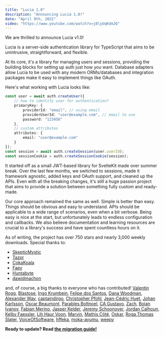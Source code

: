 ```yaml
---
title: "Lucia 1.0"
description: "Announcing Lucia 1.0!"
date: "April 9th, 2022"
video: "https://www.youtube.com/watch?v=j8lyUqKdmJQ"
---
```


We are thrilled to announce Lucia v1.0!

Lucia is a server-side authentication library for TypeScript that aims to be unintrusive, straightforward, and flexible.

At its core, it's a library for managing users and sessions, providing the building blocks for setting up auth just how you want. Database adapters allow Lucia to be used with any modern ORMs/databases and integration packages make it easy to implement things like OAuth.

Here's what working with Lucia looks like:

```ts
const user = await auth.createUser({
	// how to identify user for authentication?
	primaryKey: {
		providerId: "email", // using email
		providerUserId: "user@example.com", // email to use
		password: "123456"
	},
	// custom attributes
	attributes: {
		email: "user@example.com"
	}
});
const session = await auth.createSession(user.userId);
const sessionCookie = auth.createSessionCookie(session);
```

It started off as a small JWT-based library for SvelteKit made over summer break. Over the last few months, we switched to sessions, made it framework agnostic, added keys and OAuth support, and cleaned up the APIs. Even with all the breaking changes, it's still a huge passion project that aims to provide a solution between something fully custom and ready-made.

Our core approach remained the same as well. Simple is better than easy. Things should be obvious and easy to understand. APIs should be applicable to a wide range of scenarios, even when a bit verbose. Being easy is nice at the start, but unfortunately leads to endless configuration and callbacks. We also believe documentation and learning resources are crucial to a library's success and have spent countless hours on it.

As of writing, the project has over 750 stars and nearly 3,000 weekly downloads. Special thanks to:

- [SkepticMystic](https://github.com/SkepticMystic)
- [Tazor](https://github.com/TazorDE)
- [CokaKoala](https://github.com/AdrianGonz97)
- [Faey](https://github.com/FaeyUmbrea)
- [Huntabyte](https://github.com/huntabyte)
- [dawidmachon](https://github.com/dawidmachon)

and, of course, a big thanks to everyone who has contributed! [Valentin Rogg](https://github.com/v-rogg), [Blastose](https://github.com/Blastose), [Ingo Krumbein](https://github.com/Jings), [Felipe dos Santos](https://github.com/ffss92), [Dana Woodman](https://github.com/danawoodman), [Alexander Way](https://github.com/alex-way), [captaindirgo](https://github.com/captaindirgo), [Christopher Pfohl](https://github.com/Crisfole), [Jean-Cédric Huet](https://github.com/BiscuiTech), [Johan Karlsson](https://github.com/JouanDeag), [Oscar Beaumont](https://github.com/oscartbeaumont), [Parables Boltnoel](https://github.com/Parables), [CA Gustavo](https://github.com/gustavocadev), [Zach](https://github.com/zach-hopkins), [Boian Ivanov](https://github.com/boian-ivanov), [Fabian Merino](https://github.com/fabianmerino), [Jasper Kelder](https://github.com/JasperKelder), [Jeremy Schoonover](https://github.com/skoontastic), [Jordan Calhoun](https://github.com/jordancalhoun), [Kelby Faessler](https://github.com/kelbyfaessler), [Lih Haur Voon](https://github.com/leovoon), [Marvin](https://github.com/m4rvr), [Mathis Côté](https://github.com/BenocxX), [Oskar](https://github.com/oskar-gmerek), [Roga](https://github.com/rogadev),[Thomas Slater](https://github.com/taslater), [VoiceOfSoftware](https://github.com/VoiceOfSoftware), [hffeka](https://github.com/hffeka), [moka-ayumu](https://github.com/moka-ayumu), [weepy](https://github.com/weepy)

**Ready to update? Read [the migration guide!](https://lucia-auth.com/start-here/migrate-to-version-1)**
